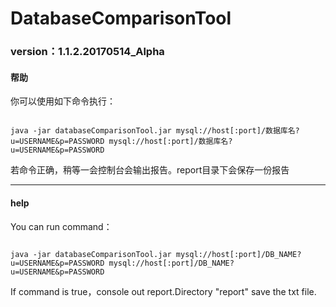 # DatabaseComparisonTool
### version：1.1.2.20170514_Alpha

#### 帮助
你可以使用如下命令执行：
<pre><code>
java -jar databaseComparisonTool.jar mysql://host[:port]/数据库名?u=USERNAME&p=PASSWORD mysql://host[:port]/数据库名?u=USERNAME&p=PASSWORD
</code></pre>
若命令正确，稍等一会控制台会输出报告。report目录下会保存一份报告
- - -
#### help
You can run command：
<pre><code>
java -jar databaseComparisonTool.jar mysql://host[:port]/DB_NAME?u=USERNAME&p=PASSWORD mysql://host[:port]/DB_NAME?u=USERNAME&p=PASSWORD
</code></pre>
If command is true，console out report.Directory "report" save the txt file.
